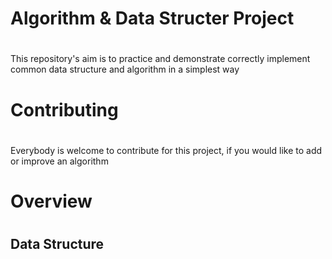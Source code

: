 # Algorithm & Data Structer Project <h1>
This repository's aim is to practice and demonstrate correctly implement common data structure and algorithm in a simplest way

# Contributing <h1>
Everybody is welcome to contribute for this project, if you would like to add or improve an algorithm
  
# Overview <h1>
  ## Data Structure <h2>
  
